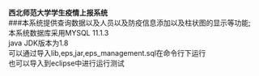 **西北师范大学学生疫情上报系统**<br>
   ###本系统提供查询数据以及人员以及防疫信息添加以及柱状图的显示等功能;<br>
   本系统数据库采用MYSQL 11.1.3<br>
   java JDK版本为1.8<br> 
   可以通过导入lib,eps,jar,eps_management.sql在命令行下运行<br>
   也可以导入到eclipse中进行运行测试<br>
